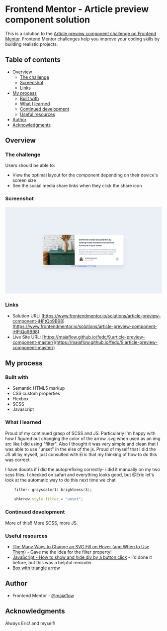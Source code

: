 # Frontend Mentor - Article preview component solution

This is a solution to the [Article preview component challenge on Frontend Mentor](https://www.frontendmentor.io/challenges/article-preview-component-dYBN_pYFT). Frontend Mentor challenges help you improve your coding skills by building realistic projects. 

## Table of contents

- [Overview](#overview)
  - [The challenge](#the-challenge)
  - [Screenshot](#screenshot)
  - [Links](#links)
- [My process](#my-process)
  - [Built with](#built-with)
  - [What I learned](#what-i-learned)
  - [Continued development](#continued-development)
  - [Useful resources](#useful-resources)
- [Author](#author)
- [Acknowledgments](#acknowledgments)

## Overview

### The challenge

Users should be able to:

- View the optimal layout for the component depending on their device's screen size
- See the social media share links when they click the share icon

### Screenshot

![](./screenshot.png)

### Links

- Solution URL: [https://www.frontendmentor.io/solutions/article-preview-component-jHFtQo9B98](https://www.frontendmentor.io/solutions/article-preview-component-jHFtQo9B98)
- Live Site URL: [https://maiaflow.github.io/fedc/9.article-preview-component-master/](https://maiaflow.github.io/fedc/9.article-preview-component-master/)

## My process

### Built with

- Semantic HTML5 markup
- CSS custom properties
- Flexbox
- SCSS
- Javascript

### What I learned

Proud of my continued grasp of SCSS and JS. Particularly I'm happy with how I figured out changing the color of the arrow .svg when used as an img src like I did using "filter". Also I thought it was very simple and clean that I was able to use "unset" in the else of the js. Proud of myself that I did the JS all by myself, just consulted with Eric that my thinking of how to do this was correct.

I have doubts if i did the autoprefixing correctly- i did it manually on my two scss files. I checked on safari and everything looks good, but @Eric let's look at the automatic way to do this next time we chat

```css
    filter: grayscale(1) brightness(3);

```
```js
    shArrow.style.filter = "unset";
```

### Continued development

More of this!! More SCSS, more JS.

### Useful resources

- [The Many Ways to Change an SVG Fill on Hover (and When to Use Them)](https://css-tricks.com/the-many-ways-to-change-an-svg-fill-on-hover-and-when-to-use-them/) - Gave me the idea for the filter property!
- [JavaScript - How to show and hide div by a button click](https://sebhastian.com/javascript-show-hide-div-onclick-toggle/) - I'd done it before, but this was a helpful reminder
- [Box with triangle arrow](https://codepen.io/lideo/pen/KKGeQG)

## Author

- Frontend Mentor - [@maiaflow](https://www.frontendmentor.io/profile/maiaflow)

## Acknowledgments

Always Eric! and myself!